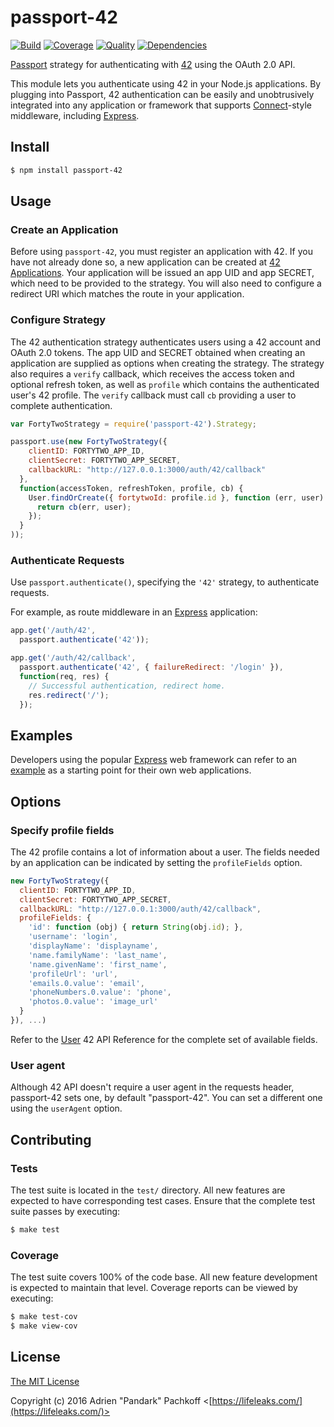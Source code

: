# passport-42

[![Build](https://img.shields.io/travis/pandark/passport-42.svg)](https://travis-ci.org/pandark/passport-42)
[![Coverage](https://img.shields.io/coveralls/pandark/passport-42.svg)](https://coveralls.io/r/pandark/passport-42)
[![Quality](https://img.shields.io/codeclimate/github/pandark/passport-42.svg?label=quality)](https://codeclimate.com/github/pandark/passport-42)
[![Dependencies](https://img.shields.io/david/pandark/passport-42.svg)](https://david-dm.org/pandark/passport-42)

[Passport](http://passportjs.org/) strategy for authenticating with
[42](https://api.intra.42.fr/apidoc) using the OAuth 2.0 API.

This module lets you authenticate using 42 in your Node.js applications.
By plugging into Passport, 42 authentication can be easily and unobtrusively
integrated into any application or framework that supports
[Connect](http://www.senchalabs.org/connect/)-style middleware, including
[Express](http://expressjs.com/).

## Install

```bash
$ npm install passport-42
```

## Usage

### Create an Application

Before using `passport-42`, you must register an application with
42.  If you have not already done so, a new application can be created at
[42 Applications](https://profile.intra.42.fr/oauth/applications).  Your
application will be issued an app UID and app SECRET, which need to be provided
to the strategy.  You will also need to configure a redirect URI which matches
the route in your application.

### Configure Strategy

The 42 authentication strategy authenticates users using a 42 account and OAuth
2.0 tokens.  The app UID and SECRET obtained when creating an application are
supplied as options when creating the strategy.  The strategy also requires a
`verify` callback, which receives the access token and optional refresh token,
as well as `profile` which contains the authenticated user's 42 profile.  The
`verify` callback must call `cb` providing a user to complete authentication.

```js
var FortyTwoStrategy = require('passport-42').Strategy;

passport.use(new FortyTwoStrategy({
    clientID: FORTYTWO_APP_ID,
    clientSecret: FORTYTWO_APP_SECRET,
    callbackURL: "http://127.0.0.1:3000/auth/42/callback"
  },
  function(accessToken, refreshToken, profile, cb) {
    User.findOrCreate({ fortytwoId: profile.id }, function (err, user) {
      return cb(err, user);
    });
  }
));
```

### Authenticate Requests

Use `passport.authenticate()`, specifying the `'42'` strategy, to
authenticate requests.

For example, as route middleware in an [Express](http://expressjs.com/)
application:

```js
app.get('/auth/42',
  passport.authenticate('42'));

app.get('/auth/42/callback',
  passport.authenticate('42', { failureRedirect: '/login' }),
  function(req, res) {
    // Successful authentication, redirect home.
    res.redirect('/');
  });
```

## Examples

Developers using the popular [Express](http://expressjs.com/) web framework can
refer to an [example](https://github.com/pandark/passport-42-example)
as a starting point for their own web applications.

## Options

### Specify profile fields

The 42 profile contains a lot of information about a user.  The fields needed
by an application can be indicated by setting the `profileFields` option.

```js
new FortyTwoStrategy({
  clientID: FORTYTWO_APP_ID,
  clientSecret: FORTYTWO_APP_SECRET,
  callbackURL: "http://127.0.0.1:3000/auth/42/callback",
  profileFields: {
    'id': function (obj) { return String(obj.id); },
    'username': 'login',
    'displayName': 'displayname',
    'name.familyName': 'last_name',
    'name.givenName': 'first_name',
    'profileUrl': 'url',
    'emails.0.value': 'email',
    'phoneNumbers.0.value': 'phone',
    'photos.0.value': 'image_url'
  }
}), ...)
```

Refer to the [User](https://api.intra.42.fr/apidoc/2.0/users/show.html) 42 API
Reference for the complete set of available fields.

### User agent

Although 42 API doesn't require a user agent in the requests header,
passport-42 sets one, by default "passport-42". You can set a different one
using the `userAgent` option.

## Contributing

### Tests

The test suite is located in the `test/` directory.  All new features are
expected to have corresponding test cases.  Ensure that the complete test suite
passes by executing:

```bash
$ make test
```

### Coverage

The test suite covers 100% of the code base.  All new feature development is
expected to maintain that level.  Coverage reports can be viewed by executing:

```bash
$ make test-cov
$ make view-cov
```

## License

[The MIT License](http://opensource.org/licenses/MIT)

Copyright (c) 2016 Adrien "Pandark" Pachkoff
<[https://lifeleaks.com/](https://lifeleaks.com/)>
